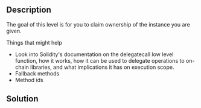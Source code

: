 ## Description

The goal of this level is for you to claim ownership of the instance you are given.

  Things that might help

- Look into Solidity's documentation on the delegatecall low level function, how it works, how it can be used to delegate operations to on-chain libraries, and what implications it has on execution scope.
- Fallback methods
- Method ids

## Solution



